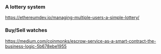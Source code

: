 ### A lottery system
https://ethereumdev.io/managing-multiple-users-a-simple-lottery/

### Buy/Sell watches
https://medium.com/coinmonks/escrow-service-as-a-smart-contract-the-business-logic-5b678ebe1955

